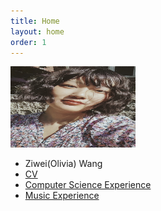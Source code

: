 ```yaml
---
title: Home
layout: home
order: 1
---
```


<img src="photo.jpg" alt="My Image" title="My Image Title" width="200" height="130"/>

- Ziwei(Olivia) Wang
- [CV](cv_ZiweiWang.pdf)
- [Computer Science Experience](https://ziweioliviawang.github.io/ZiweiWang/CS.html)
- [Music Experience](https://ziweioliviawang.github.io/ZiweiWang/Music.html)